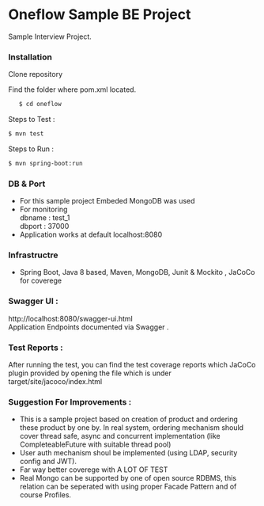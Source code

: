 # Oneflow Sample BE Project
 Sample Interview Project.

### Installation
Clone repository

Find the  folder where pom.xml located.
  ```sh
     $ cd oneflow
  ```

Steps to Test : 
```sh
$ mvn test
```
Steps to Run :
```sh
$ mvn spring-boot:run
```

### DB & Port

* For this sample project Embeded MongoDB was used
* For monitoring    
     dbname : test_1    
     dbport : 37000
* Application works at default localhost:8080
### Infrastructre

* Spring Boot, Java 8 based, Maven, MongoDB, Junit & Mockito , JaCoCo for coverege

### Swagger UI : 
  http://localhost:8080/swagger-ui.html     
  Application Endpoints documented via Swagger .
### Test Reports :

After running the test, you can find the test coverage reports which JaCoCo plugin provided by opening the file which is under target/site/jacoco/index.html

### Suggestion For Improvements :  
 - This is a sample project based on creation of product and ordering these product by one by. In real system, ordering mechanism should cover thread safe, async and concurrent implementation (like CompleteableFuture with suitable thread pool)
 - User auth mechanism shoul be implemented (using LDAP, security config and JWT).
 - Far way better coverege with A LOT OF TEST 
 - Real Mongo can be supported by one of open source RDBMS, this relation can be seperated with using proper Facade Pattern and of course Profiles. 


 



